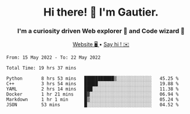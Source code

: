 <h1 align="center">Hi there! 👋 I'm Gautier.</h1>
<h3 align="center">I'm a curiosity driven Web explorer 🚀 and Code wizard 🧙</h3>

<p align="center">
  <a href="http://xisabla.pro">Website 🖥️ </a> •
  <a href="mailto:xisabla.dev@gmail.com">Say hi ! ✉️</a>
</p>

<!--START_SECTION:waka-->

```text
From: 15 May 2022 - To: 22 May 2022

Total Time: 19 hrs 37 mins

Python       8 hrs 53 mins   ███████████▒░░░░░░░░░░░░░   45.25 %
C++          3 hrs 54 mins   █████░░░░░░░░░░░░░░░░░░░░   19.88 %
YAML         2 hrs 14 mins   ███░░░░░░░░░░░░░░░░░░░░░░   11.38 %
Docker       1 hr 21 mins    █▓░░░░░░░░░░░░░░░░░░░░░░░   06.94 %
Markdown     1 hr 1 min      █▒░░░░░░░░░░░░░░░░░░░░░░░   05.24 %
JSON         53 mins         █░░░░░░░░░░░░░░░░░░░░░░░░   04.52 %
```

<!--END_SECTION:waka-->
